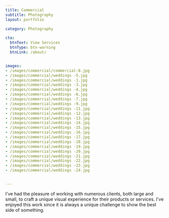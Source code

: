 ```yaml
---
title: Commercial
subtitle: Photography
layout: portfolio

category: Photography

cta:
  btnText: View Services
  btnType: btn-warning
  btnLink: /about/


images:
- /images/commercial/commercial-8.jpg
- /images/commercial/weddings -5.jpg
- /images/commercial/weddings -1.jpg
- /images/commercial/weddings -3.jpg
- /images/commercial/weddings -4.jpg
- /images/commercial/weddings -6.jpg
- /images/commercial/weddings -7.jpg
- /images/commercial/weddings -9.jpg
- /images/commercial/weddings -11.jpg
- /images/commercial/weddings -12.jpg
- /images/commercial/weddings -13.jpg
- /images/commercial/weddings -14.jpg
- /images/commercial/weddings -15.jpg
- /images/commercial/weddings -16.jpg
- /images/commercial/weddings -17.jpg
- /images/commercial/weddings -18.jpg
- /images/commercial/weddings -19.jpg
- /images/commercial/weddings -20.jpg
- /images/commercial/weddings -21.jpg
- /images/commercial/weddings -22.jpg
- /images/commercial/weddings -23.jpg
- /images/commercial/weddings -24.jpg


---
```



I've had the pleasure of working with numerous clients, both large and small, to craft a unique visual experience for their products or services. I've enjoyed this work since it  is always a unique challenge to show the best side of something.
